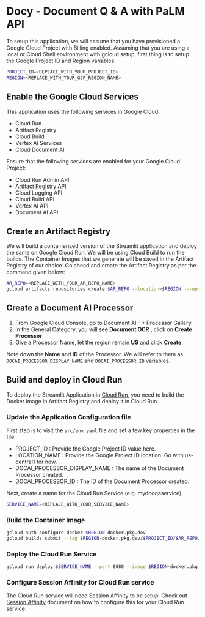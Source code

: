 # Docy - Document Q & A with PaLM API

To setup this application, we will assume that you have provisioned a Google Cloud Project with Billing enabled. Assuming that you are using a local or Cloud Shell environment with gcloud setup, first thing is to setup the Google Project ID and Region variables.
```sh
PROJECT_ID=<REPLACE_WITH_YOUR_PROJECT_ID>
REGION=<REPLACE_WITH_YOUR_GCP_REGION_NAME>
```

## Enable the Google Cloud Services
This application uses the following services in Google Cloud
- Cloud Run
- Artifact Registry
- Cloud Build
- Vertex AI Services
- Cloud Document AI

Ensure that the following services are enabled for your Google Cloud Project:
- Cloud Run Admin API
- Artifact Registry API
- Cloud Logging API
- Cloud Build API
- Vertex AI API
- Document AI API

## Create an Artifact Registry
We will build a containerized version of the Streamlit application and deploy the same on Google Cloud Run. We will be using Cloud Build to run the builds. The Container Images that we generate will be saved in the Artifact Registry of our choice. Go ahead and create the Artifact Registry as per the command given below:

```sh
AR_REPO=<REPLACE_WITH_YOUR_AR_REPO_NAME>
gcloud artifacts repositories create $AR_REPO --location=$REGION --repository-format=Docker
```

## Create a Document AI Processor
1. From Google Cloud Console, go to Document AI --> Processor Gallery.
2. In the General Category, you will see **Document OCR** , click on **Create Processor**
3. Give a Processor Name, let the region remain **US** and click **Create**

Note down the **Name** and **ID** of the Processor. We will refer to them as `DOCAI_PROCESSOR_DISPLAY_NAME` and `DOCAI_PROCESSOR_ID` variables. 

## Build and deploy in Cloud Run

To deploy the Streamlit Application in [Cloud Run](https://cloud.google.com/run/docs/quickstarts/deploy-container), you need to build the Docker image in Artifact Registry and deploy it in Cloud Run.

### Update the Application Configuration file
First step is to visit the `src/env.yaml` file and set a few key properties in the file. 
- PROJECT_ID : Provide the Google Project ID value here.
- LOCATION_NAME : Provide the Google Project ID location. Go with us-central1 for now.
- DOCAI_PROCESSOR_DISPLAY_NAME : The name of the Document Processor created. 
- DOCAI_PROCESSOR_ID : The ID of the Document Processor created.

Next, create a name for the Cloud Run Service (e.g. mydocqaservice)
```sh
SERVICE_NAME=<REPLACE_WITH_YOUR_SERVICE_NAME>
```

### Build the Container Image

```sh
gcloud auth configure-docker $REGION-docker.pkg.dev
gcloud builds submit --tag $REGION-docker.pkg.dev/$PROJECT_ID/$AR_REPO/$SERVICE_NAME
```

### Deploy the Cloud Run Service

```sh
gcloud run deploy $SERVICE_NAME --port 8080 --image $REGION-docker.pkg.dev/$PROJECT_ID/$AR_REPO/$SERVICE_NAME --allow-unauthenticated --region=$REGION --platform=managed  --project=$PROJECT_ID
```

### Configure Session Affinity for Cloud Run service
The Cloud Run service will need Session Affinity to be setup. Check out [Session Affinity](https://cloud.google.com/run/docs/configuring/session-affinity) document on how to configure this for your Cloud Run service.